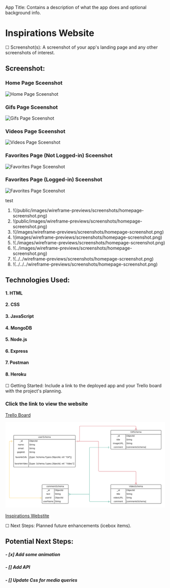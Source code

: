  App Title: Contains a description of what the app does and optional background info.

 # **Inspirations Website**

☐ Screenshot(s): A screenshot of your app's landing page and any other screenshots of interest.

## Screenshot:

### Home Page Sceenshot
![Home Page Sceenshot](/public/images/wireframe-previews/screenshots/homepage-screenshot.png)

### Gifs Page Sceenshot
![Gifs Page Sceenshot](images/wireframe-previews/screenshots/gifs-screenshot.png)

### Videos Page Sceenshot
![Videos Page Sceenshot](../images/wireframe-previews/screenshots/gifs-screenshot.png)

### Favorites Page (Not Logged-in) Sceenshot
![Favorites Page Sceenshot](../public/images/wireframe-previews/screenshots/gifs-screenshot.png)

### Favorites Page (Logged-in) Sceenshot
![Favorites Page Sceenshot](public/images/wireframe-previews/screenshots/homepage-screenshot.png)


test 
1. !(/public/images/wireframe-previews/screenshots/homepage-screenshot.png)
2. !(public/images/wireframe-previews/screenshots/homepage-screenshot.png)
3. !(/images/wireframe-previews/screenshots/homepage-screenshot.png)
4. !(images/wireframe-previews/screenshots/homepage-screenshot.png)
5. !(./images/wireframe-previews/screenshots/homepage-screenshot.png)
6. !(../images/wireframe-previews/screenshots/homepage-screenshot.png)
7. !(../../wireframe-previews/screenshots/homepage-screenshot.png)
8. !(../../../wireframe-previews/screenshots/homepage-screenshot.png)

## Technologies Used: 

#### 1. HTML
#### 2. CSS
#### 3. JavaScript
#### 4. MongoDB
#### 5. Node.js
#### 6. Express
#### 7. Postman
#### 8. Heroku



☐ Getting Started: Include a link to the deployed app and your Trello board with the project's planning.

### Click the link to view the website
[Trello Board](https://trello.com/b/Mq3Qp8RD)

![ERD](wireframe-previews/erd/ga-project-2.png)

[Inspirations Webstite]() 


☐ Next Steps: Planned future enhancements (icebox items).
## Potential Next Steps: 

##### - [x] Add some animation
##### - [] Add API
##### - [] Update Css for media queries
